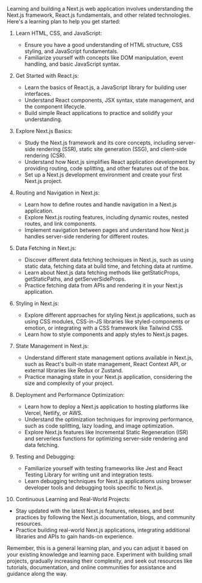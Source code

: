 Learning and building a Next.js web application involves understanding the Next.js framework, React.js fundamentals, and other related technologies. Here's a learning plan to help you get started:

1. Learn HTML, CSS, and JavaScript:
   - Ensure you have a good understanding of HTML structure, CSS styling, and JavaScript fundamentals.
   - Familiarize yourself with concepts like DOM manipulation, event handling, and basic JavaScript syntax.

2. Get Started with React.js:
   - Learn the basics of React.js, a JavaScript library for building user interfaces.
   - Understand React components, JSX syntax, state management, and the component lifecycle.
   - Build simple React applications to practice and solidify your understanding.

3. Explore Next.js Basics:
   - Study the Next.js framework and its core concepts, including server-side rendering (SSR), static site generation (SSG), and client-side rendering (CSR).
   - Understand how Next.js simplifies React application development by providing routing, code splitting, and other features out of the box.
   - Set up a Next.js development environment and create your first Next.js project.

4. Routing and Navigation in Next.js:
   - Learn how to define routes and handle navigation in a Next.js application.
   - Explore Next.js routing features, including dynamic routes, nested routes, and link components.
   - Implement navigation between pages and understand how Next.js handles server-side rendering for different routes.

5. Data Fetching in Next.js:
   - Discover different data fetching techniques in Next.js, such as using static data, fetching data at build time, and fetching data at runtime.
   - Learn about Next.js data fetching methods like getStaticProps, getStaticPaths, and getServerSideProps.
   - Practice fetching data from APIs and rendering it in your Next.js application.

6. Styling in Next.js:
   - Explore different approaches for styling Next.js applications, such as using CSS modules, CSS-in-JS libraries like styled-components or emotion, or integrating with a CSS framework like Tailwind CSS.
   - Learn how to style components and apply styles to Next.js pages.

7. State Management in Next.js:
   - Understand different state management options available in Next.js, such as React's built-in state management, React Context API, or external libraries like Redux or Zustand.
   - Practice managing state in your Next.js application, considering the size and complexity of your project.

8. Deployment and Performance Optimization:
   - Learn how to deploy a Next.js application to hosting platforms like Vercel, Netlify, or AWS.
   - Understand the optimization techniques for improving performance, such as code splitting, lazy loading, and image optimization.
   - Explore Next.js features like Incremental Static Regeneration (ISR) and serverless functions for optimizing server-side rendering and data fetching.

9. Testing and Debugging:
   - Familiarize yourself with testing frameworks like Jest and React Testing Library for writing unit and integration tests.
   - Learn debugging techniques for Next.js applications using browser developer tools and debugging tools specific to Next.js.

10. Continuous Learning and Real-World Projects:
   - Stay updated with the latest Next.js features, releases, and best practices by following the Next.js documentation, blogs, and community resources.
   - Practice building real-world Next.js applications, integrating additional libraries and APIs to gain hands-on experience.

Remember, this is a general learning plan, and you can adjust it based on your existing knowledge and learning pace. Experiment with building small projects, gradually increasing their complexity, and seek out resources like tutorials, documentation, and online communities for assistance and guidance along the way.
